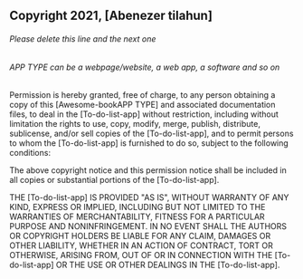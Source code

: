 ## Copyright 2021, [Abenezer tilahun]

###### Please delete this line and the next one
###### APP TYPE can be a webpage/website, a web app, a software and so on

Permission is hereby granted, free of charge, to any person obtaining a copy of this [Awesome-bookAPP TYPE] and associated documentation files, to deal in the [To-do-list-app] without restriction, including without limitation the rights to use, copy, modify, merge, publish, distribute, sublicense, and/or sell copies of the [To-do-list-app], and to permit persons to whom the [To-do-list-app] is furnished to do so, subject to the following conditions:

The above copyright notice and this permission notice shall be included in all copies or substantial portions of the [To-do-list-app].

THE [To-do-list-app] IS PROVIDED "AS IS", WITHOUT WARRANTY OF ANY KIND, EXPRESS OR IMPLIED, INCLUDING BUT NOT LIMITED TO THE WARRANTIES OF MERCHANTABILITY, FITNESS FOR A PARTICULAR PURPOSE AND NONINFRINGEMENT. IN NO EVENT SHALL THE AUTHORS OR COPYRIGHT HOLDERS BE LIABLE FOR ANY CLAIM, DAMAGES OR OTHER LIABILITY, WHETHER IN AN ACTION OF CONTRACT, TORT OR OTHERWISE, ARISING FROM, OUT OF OR IN CONNECTION WITH THE [To-do-list-app] OR THE USE OR OTHER DEALINGS IN THE [To-do-list-app].
